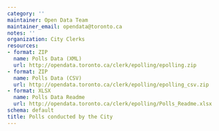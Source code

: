 ```yaml
---
category: ''
maintainer: Open Data Team
maintainer_email: opendata@toronto.ca
notes: ''
organization: City Clerks
resources:
- format: ZIP
  name: Polls Data (XML)
  url: http://opendata.toronto.ca/clerk/epolling/epolling.zip
- format: ZIP
  name: Polls Data (CSV)
  url: http://opendata.toronto.ca/clerk/epolling/epolling_csv.zip
- format: XLSX
  name: Polls Data Readme
  url: http://opendata.toronto.ca/clerk/epolling/Polls_Readme.xlsx
schema: default
title: Polls conducted by the City
---
```

